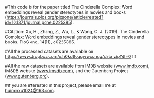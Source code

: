 #This code is for the paper titled The Cinderella Complex: Word embeddings reveal gender stereotypes in movies and books (https://journals.plos.org/plosone/article/related?id=10.1371/journal.pone.0225385).

#Citation: Xu, H., Zhang, Z., Wu, L., & Wang, C. J. (2019). The Cinderella Complex: Word embeddings reveal gender stereotypes in movies and books. PloS one, 14(11), e0225385.

#All the processed datasets are available on https://www.dropbox.com/s/h6kd9cqgwwocnug/data.zip?dl=0 !!!

#All the raw datasets are available from IMDB website (www.imdb.com), IMSDB website (www.imsdb.com), and the Gutenberg Project (www.gutenberg.org). 

#If you are interested in this project, please email me at huiminxu1024@163.com.




